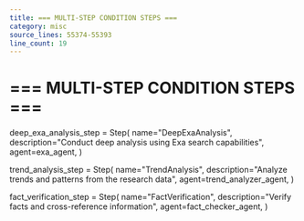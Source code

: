 ```yaml
---
title: === MULTI-STEP CONDITION STEPS ===
category: misc
source_lines: 55374-55393
line_count: 19
---
```


# === MULTI-STEP CONDITION STEPS ===
deep_exa_analysis_step = Step(
    name="DeepExaAnalysis",
    description="Conduct deep analysis using Exa search capabilities",
    agent=exa_agent,
)

trend_analysis_step = Step(
    name="TrendAnalysis",
    description="Analyze trends and patterns from the research data",
    agent=trend_analyzer_agent,
)

fact_verification_step = Step(
    name="FactVerification",
    description="Verify facts and cross-reference information",
    agent=fact_checker_agent,
)

